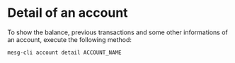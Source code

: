 # Detail of an account

To show the balance, previous transactions and some other informations of an account, execute the following method:

```bash
mesg-cli account detail ACCOUNT_NAME
```



